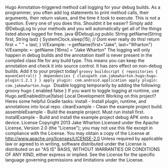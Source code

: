 Hugo Annotation-triggered method call logging for your debug builds. As a programmer, you often add log statements to print method calls, their arguments, their return values, and the time it took to execute. This is not a question. Every one of you does this. Shouldnt it be easier? Simply add @DebugLog to your methods and you will automatically get all of the things listed above logged for free. java @DebugLog public String getName(String first, String last) { SystemClock.sleep(15); // Dont ever really do this! return first + " " + last; } V/Example: ⇢ getName(first="Jake", last="Wharton") V/Example: ⇠ getName [16ms] = "Jake Wharton" The logging will only happen in debug builds and the annotation itself is never present in the compiled class file for any build type. This means you can keep the annotation and check it into source control. It has zero effect on non-debug builds. Add it to your project today! ```groovy buildscript { repositories { mavenCentral() } dependencies { classpath com.jakewharton.hugo:hugo-plugin:1.2.1 } } apply plugin: com.android.application apply plugin: com.jakewharton.hugo ``` Disable logging temporarily by adding the following: groovy hugo { enabled false } If you want to toggle logging at runtime, use Hugo.setEnabled(true|false) Local Development Working on this project? Heres some helpful Gradle tasks: install - Install plugin, runtime, and annotations into local repo. cleanExample - Clean the example project build. assembleExample - Build the example project. Must run install first. installExample - Build and install the example project debug APK onto a device. License Copyright 2013 Jake Wharton Licensed under the Apache License, Version 2.0 (the "License"); you may not use this file except in compliance with the License. You may obtain a copy of the License at http://www.apache.org/licenses/LICENSE-2.0 Unless required by applicable law or agreed to in writing, software distributed under the License is distributed on an "AS IS" BASIS, WITHOUT WARRANTIES OR CONDITIONS OF ANY KIND, either express or implied. See the License for the specific language governing permissions and limitations under the License.